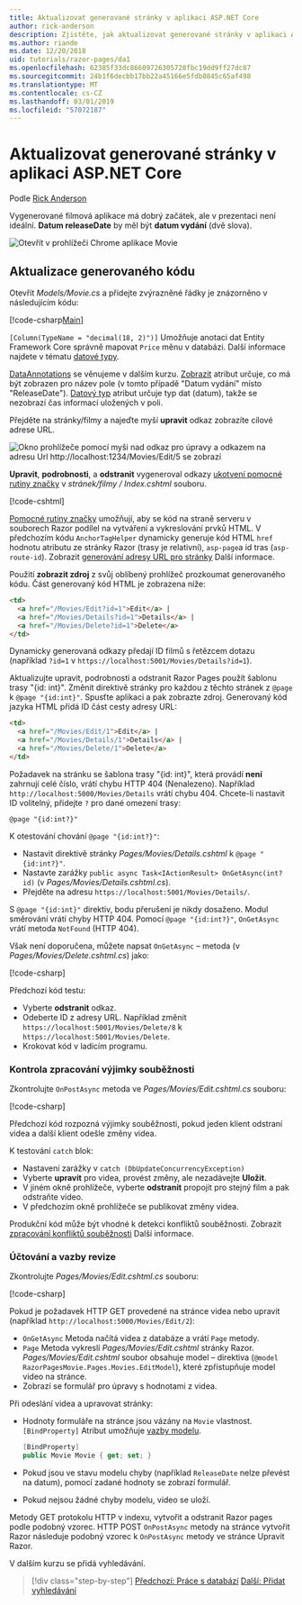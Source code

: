 ```yaml
---
title: Aktualizovat generované stránky v aplikaci ASP.NET Core
author: rick-anderson
description: Zjistěte, jak aktualizovat generované stránky v aplikaci ASP.NET Core.
ms.author: riande
ms.date: 12/20/2018
uid: tutorials/razor-pages/da1
ms.openlocfilehash: 62385f33dc86609726305728fbc19dd9ff27dc87
ms.sourcegitcommit: 24b1f6decbb17bb22a45166e5fdb0845c65af498
ms.translationtype: MT
ms.contentlocale: cs-CZ
ms.lasthandoff: 03/01/2019
ms.locfileid: "57072187"
---
```

# <a name="update-the-generated-pages-in-an-aspnet-core-app"></a>Aktualizovat generované stránky v aplikaci ASP.NET Core

Podle [Rick Anderson](https://twitter.com/RickAndMSFT)

Vygenerované filmová aplikace má dobrý začátek, ale v prezentaci není ideální. **Datum releaseDate** by měl být **datum vydání** (dvě slova).

![Otevřít v prohlížeči Chrome aplikace Movie](sql/_static/m55.png)

## <a name="update-the-generated-code"></a>Aktualizace generovaného kódu

Otevřít *Models/Movie.cs* a přidejte zvýrazněné řádky je znázorněno v následujícím kódu:

[!code-csharp[Main](~/tutorials/razor-pages/razor-pages-start/sample/RazorPagesMovie22/Models/MovieDateFixed.cs?name=snippet_1&highlight=12,17)]

`[Column(TypeName = "decimal(18, 2)")]` Umožňuje anotaci dat Entity Framework Core správně mapovat `Price` měnu v databázi. Další informace najdete v tématu [datové typy](/ef/core/modeling/relational/data-types).

[DataAnnotations](/aspnet/mvc/overview/older-versions/mvc-music-store/mvc-music-store-part-6) se věnujeme v dalším kurzu. [Zobrazit](/dotnet/api/microsoft.aspnetcore.mvc.modelbinding.metadata.displaymetadata) atribut určuje, co má být zobrazen pro název pole (v tomto případě "Datum vydání" místo "ReleaseDate"). [Datový typ](/dotnet/api/microsoft.aspnetcore.mvc.dataannotations.internal.datatypeattributeadapter) atribut určuje typ dat (datum), takže se nezobrazí čas informací uložených v poli.

Přejděte na stránky/filmy a najeďte myší **upravit** odkaz zobrazíte cílové adrese URL.

![Okno prohlížeče pomocí myši nad odkaz pro úpravy a odkazem na adresu Url http://localhost:1234/Movies/Edit/5 se zobrazí](~/tutorials/razor-pages/da1/edit7.png)

**Upravit**, **podrobnosti**, a **odstranit** vygeneroval odkazy [ukotvení pomocné rutiny značky](xref:mvc/views/tag-helpers/builtin-th/anchor-tag-helper) v *stránek/filmy / Index.cshtml* souboru.

[!code-cshtml[](~/tutorials/razor-pages/razor-pages-start/snapshot_sample/RazorPagesMovie/Pages/Movies/Index.cshtml?highlight=16-18&range=32-)]

[Pomocné rutiny značky](xref:mvc/views/tag-helpers/intro) umožňují, aby se kód na straně serveru v souborech Razor podílel na vytváření a vykreslování prvků HTML. V předchozím kódu `AnchorTagHelper` dynamicky generuje kód HTML `href` hodnotu atributu ze stránky Razor (trasy je relativní), `asp-page`a id tras (`asp-route-id`). Zobrazit [generování adresy URL pro stránky](xref:razor-pages/index#url-generation-for-pages) Další informace.

Použití **zobrazit zdroj** z svůj oblíbený prohlížeč prozkoumat generovaného kódu. Část generovaný kód HTML je zobrazena níže:

```html
<td>
  <a href="/Movies/Edit?id=1">Edit</a> |
  <a href="/Movies/Details?id=1">Details</a> |
  <a href="/Movies/Delete?id=1">Delete</a>
</td>
```

Dynamicky generovaná odkazy předají ID filmů s řetězcem dotazu (například `?id=1` v `https://localhost:5001/Movies/Details?id=1`).

Aktualizujte upravit, podrobnosti a odstranit Razor Pages použít šablonu trasy "{id: int}". Změnit direktivě stránky pro každou z těchto stránek z `@page` k `@page "{id:int}"`. Spusťte aplikaci a pak zobrazte zdroj. Generovaný kód jazyka HTML přidá ID část cesty adresy URL:

```html
<td>
  <a href="/Movies/Edit/1">Edit</a> |
  <a href="/Movies/Details/1">Details</a> |
  <a href="/Movies/Delete/1">Delete</a>
</td>
```

Požadavek na stránku se šablona trasy "{id: int}", která provádí **není** zahrnují celé číslo, vrátí chybu HTTP 404 (Nenalezeno). Například `http://localhost:5000/Movies/Details` vrátí chybu 404. Chcete-li nastavit ID volitelný, přidejte `?` pro dané omezení trasy:

 ```cshtml
@page "{id:int?}"
```

K otestování chování `@page "{id:int?}"`:

* Nastavit direktivě stránky *Pages/Movies/Details.cshtml* k `@page "{id:int?}"`.
* Nastavte zarážky `public async Task<IActionResult> OnGetAsync(int? id)` (v *Pages/Movies/Details.cshtml.cs*).
* Přejděte na adresu `https://localhost:5001/Movies/Details/`.

S `@page "{id:int}"` direktiv, bodu přerušení je nikdy dosaženo. Modul směrování vrátí chyby HTTP 404. Pomocí `@page "{id:int?}"`, `OnGetAsync` vrátí metoda `NotFound` (HTTP 404).

Však není doporučena, můžete napsat `OnGetAsync` – metoda (v *Pages/Movies/Delete.cshtml.cs*) jako:

[!code-csharp[](~/tutorials/razor-pages/razor-pages-start/sample/RazorPagesMovie22/Pages/Movies/Delete.cshtml.cs?name=snippet)]

Předchozí kód testu:

* Vyberte **odstranit** odkaz.
* Odeberte ID z adresy URL. Například změnit `https://localhost:5001/Movies/Delete/8` k `https://localhost:5001/Movies/Delete`.
* Krokovat kód v ladicím programu.

### <a name="review-concurrency-exception-handling"></a>Kontrola zpracování výjimky souběžnosti

Zkontrolujte `OnPostAsync` metoda ve *Pages/Movies/Edit.cshtml.cs* souboru:

[!code-csharp[](~/tutorials/razor-pages/razor-pages-start/sample/RazorPagesMovie22/Pages/Movies/Edit.cshtml.cs?name=snippet)]

Předchozí kód rozpozná výjimky souběžnosti, pokud jeden klient odstraní videa a další klient odešle změny videa.

K testování `catch` blok:

* Nastavení zarážky v `catch (DbUpdateConcurrencyException)`
* Vyberte **upravit** pro videa, provést změny, ale nezadávejte **Uložit**.
* V jiném okně prohlížeče, vyberte **odstranit** propojit pro stejný film a pak odstraňte video.
* V předchozím okně prohlížeče se publikovat změny videa.

Produkční kód může být vhodné k detekci konfliktů souběžnosti. Zobrazit [zpracování konfliktů souběžnosti](xref:data/ef-rp/concurrency) Další informace.

### <a name="posting-and-binding-review"></a>Účtování a vazby revize

Zkontrolujte *Pages/Movies/Edit.cshtml.cs* souboru:

[!code-csharp[](~/tutorials/razor-pages/razor-pages-start/snapshot_sample/RazorPagesMovie/Pages/Movies/Edit21.cshtml.cs?name=snippet2)]

Pokud je požadavek HTTP GET provedené na stránce videa nebo upravit (například `http://localhost:5000/Movies/Edit/2`):

* `OnGetAsync` Metoda načítá videa z databáze a vrátí `Page` metody. 
* `Page` Metoda vykreslí *Pages/Movies/Edit.cshtml* stránky Razor. *Pages/Movies/Edit.cshtml* soubor obsahuje model – direktiva (`@model RazorPagesMovie.Pages.Movies.EditModel`), které zpřístupňuje model video na stránce.
* Zobrazí se formulář pro úpravy s hodnotami z videa.

Při odeslání videa a upravovat stránky:

* Hodnoty formuláře na stránce jsou vázány na `Movie` vlastnost. `[BindProperty]` Atribut umožňuje [vazby modelu](xref:mvc/models/model-binding).

  ```csharp
  [BindProperty]
  public Movie Movie { get; set; }
  ```

* Pokud jsou ve stavu modelu chyby (například `ReleaseDate` nelze převést na datum), pomocí zadané hodnoty se zobrazí formulář.
* Pokud nejsou žádné chyby modelu, video se uloží.

Metody GET protokolu HTTP v indexu, vytvořit a odstranit Razor pages podle podobný vzorec. HTTP POST `OnPostAsync` metody na stránce vytvořit Razor následuje podobný vzorec k `OnPostAsync` metody ve stránce Upravit Razor.

V dalším kurzu se přidá vyhledávání.

> [!div class="step-by-step"]
> [Předchozí: Práce s databází](xref:tutorials/razor-pages/sql)
> [Další: Přidat vyhledávání](xref:tutorials/razor-pages/search)
